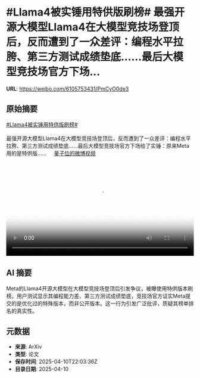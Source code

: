 # #Llama4被实锤用特供版刷榜# 最强开源大模型Llama4在大模型竞技场登顶后，反而遭到了一众差评：编程水平拉胯、第三方测试成绩垫底……最后大模型竞技场官方下场...

**URL**: https://weibo.com/6105753431/PmCyO0de3

## 原始摘要

<a href="https://m.weibo.cn/search?containerid=231522type%3D1%26t%3D10%26q%3D%23Llama4%E8%A2%AB%E5%AE%9E%E9%94%A4%E7%94%A8%E7%89%B9%E4%BE%9B%E7%89%88%E5%88%B7%E6%A6%9C%23&amp;extparam=%23Llama4%E8%A2%AB%E5%AE%9E%E9%94%A4%E7%94%A8%E7%89%B9%E4%BE%9B%E7%89%88%E5%88%B7%E6%A6%9C%23" data-hide=""><span class="surl-text">#Llama4被实锤用特供版刷榜#</span></a> <br><br>最强开源大模型Llama4在大模型竞技场登顶后，反而遭到了一众差评：编程水平拉胯、第三方测试成绩垫底……最后大模型竞技场官方下场给了实锤：原来Meta用的是特供版…… <a href="https://video.weibo.com/show?fid=1034:5153911997136923" data-hide=""><span class="url-icon"><img style="width: 1rem;height: 1rem" src="https://h5.sinaimg.cn/upload/2015/09/25/3/timeline_card_small_video_default.png" referrerpolicy="no-referrer"></span><span class="surl-text">量子位的微博视频</span></a> <br clear="both"><div style="clear: both"></div><video controls="controls" poster="https://tvax3.sinaimg.cn/orj480/006Fd7o3gy1i0brqm5dloj30u01401gt.jpg" style="width: 100%"><source src="https://f.video.weibocdn.com/o0/35cBGZfllx08nmBMAso801041200vPfD0E010.mp4?label=mp4_720p&amp;template=720x1280.24.0&amp;ori=0&amp;ps=1CwnkDw1GXwCQx&amp;Expires=1744326147&amp;ssig=tgklbDwksZ&amp;KID=unistore,video"><source src="https://f.video.weibocdn.com/o0/ch7hSwUPlx08nmBMlu0001041200jiue0E010.mp4?label=mp4_hd&amp;template=540x960.24.0&amp;ori=0&amp;ps=1CwnkDw1GXwCQx&amp;Expires=1744326147&amp;ssig=Hm8pzKNfkz&amp;KID=unistore,video"><source src="https://f.video.weibocdn.com/o0/cXnPVhOdlx08nmBLIbqw01041200aIbq0E010.mp4?label=mp4_ld&amp;template=360x640.24.0&amp;ori=0&amp;ps=1CwnkDw1GXwCQx&amp;Expires=1744326147&amp;ssig=8qIh9KJh9F&amp;KID=unistore,video"><p>视频无法显示，请前往<a href="https://video.weibo.com/show?fid=1034%3A5153911997136923" target="_blank" rel="noopener noreferrer">微博视频</a>观看。</p></video>

## AI 摘要

Meta的Llama4开源大模型在大模型竞技场登顶后引发争议，被曝使用特供版本刷榜。用户测试显示其编程能力差、第三方测试成绩垫底，竞技场官方证实Meta提交的是优化过的特殊版本，而非公开版本。这一行为引发广泛批评，质疑其榜单排名的真实性。

## 元数据

- **来源**: ArXiv
- **类型**: 论文
- **保存时间**: 2025-04-10T22:03:36Z
- **目录日期**: 2025-04-10
